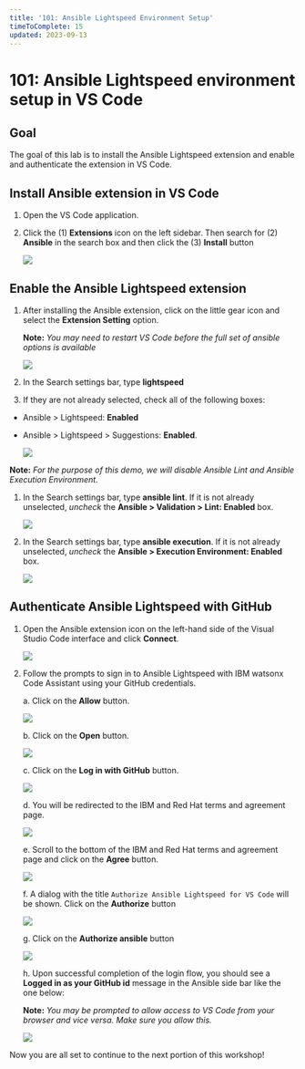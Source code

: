 ```yaml
---
title: '101: Ansible Lightspeed Environment Setup'
timeToComplete: 15
updated: 2023-09-13
---
```


# 101: Ansible Lightspeed environment setup in VS Code

## Goal

The goal of this lab is to install the Ansible Lightspeed extension and enable and authenticate the extension in VS Code. 

## Install Ansible extension in VS Code

1. Open the VS Code application.
2. Click the (1) **Extensions** icon on the left sidebar. Then search for (2) **Ansible** in the search box and then click the (3) **Install** button

    ![](./images/search-for-ansible.png)

## Enable the Ansible Lightspeed extension

1. After installing the Ansible extension, click on the little gear icon and select the **Extension Setting** option.

    **Note:** *You may need to restart VS Code before the full set of ansible options is available*

    ![](./images/gear-icon.png)
2. In the Search settings bar, type **lightspeed**
3. If they are not already selected, check all of the following boxes:
 - Ansible > Lightspeed: **Enabled**
 - Ansible > Lightspeed > Suggestions: **Enabled**.

    ![](./images/enable-lightspeed.png)

**Note:** *For the purpose of this demo, we will disable Ansible Lint and Ansible Execution Environment.*

1. In the Search settings bar, type **ansible lint**. If it is not already unselected, *uncheck* the **Ansible > Validation > Lint: **Enabled**** box.

    ![](./images/disable-ansible-lint.png)

2. In the Search settings bar, type **ansible execution**. If it is not already unselected, *uncheck* the **Ansible > Execution Environment: **Enabled**** box.

    ![](./images/disable-ansible-exec.png)

## Authenticate Ansible Lightspeed with GitHub

1. Open the Ansible extension icon on the left-hand side of the Visual Studio Code interface and click **Connect**.

    ![](./images/connect-ansible.png)

2. Follow the prompts to sign in to Ansible Lightspeed with IBM watsonx Code Assistant using your GitHub credentials.

    a. Click on the **Allow** button.

    ![](./images/ansible-sign-in.png)

    b. Click on the **Open** button.

    ![](./images/external-website.png)

    c. Click on the **Log in with GitHub** button.

    ![](./images/github-login.png)

    d. You will be redirected to the IBM and Red Hat terms and agreement page. 

    ![](./images/terms-agreement-page.png)

    e. Scroll to the bottom of the IBM and Red Hat terms and agreement page and click on the **Agree** button.

    ![](./images/agree-terms-button.png)

    f. A dialog with the title `Authorize Ansible Lightspeed for VS Code` will be shown. Click on the **Authorize** button

    ![](./images/authorize-ansible.png)

    g. Click on the **Authorize ansible** button

    ![](./images/authorize-ansible-github.png)

    h. Upon successful completion of the login flow, you should see a **Logged in as your GitHub id** message in the Ansible side bar like the one below:

    **Note:** *You may be prompted to allow access to VS Code from your browser and vice versa. Make sure you allow this.*

    ![](./images/ansible-logged.png)
    

Now you are all set to continue to the next portion of this workshop!
